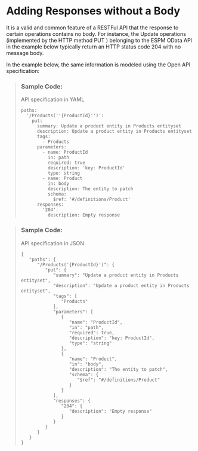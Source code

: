 <!-- loio61d83d656a4a43ddbacfed4bee78c217 -->

# Adding Responses without a Body

It is a valid and common feature of a RESTFul API that the response to certain operations contains no body. For instance, the Update operations \(implemented by the HTTP method PUT \) belonging to the ESPM OData API in the example below typically return an HTTP status code 204 with no message body.

In the example below, the same information is modeled using the Open API specification:

> ### Sample Code:  
> API specification in YAML
> 
> ```
> paths:
>   '/Products(''{ProductId}'')':
>     put:
>       summary: Update a product entity in Products entityset
>       description: Update a product entity in Products entityset
>       tags:
>         - Products
>       parameters:
>         - name: ProductId
>           in: path
>           required: true
>           description: 'key: ProductId'
>           type: string
>         - name: Product
>           in: body
>           description: The entity to patch
>           schema:
>             $ref: '#/definitions/Product'
>       responses:
>         '204':
>           description: Empty response
> ```

> ### Sample Code:  
> API specification in JSON
> 
> ```
> {
>    "paths": {
>       "/Products('{ProductId}')": {
>          "put": {
>             "summary": "Update a product entity in Products entityset",
>             "description": "Update a product entity in Products entityset",
>             "tags": [
>                "Products"
>             ],
>             "parameters": [
>                {
>                   "name": "ProductId",
>                   "in": "path",
>                   "required": true,
>                   "description": "key: ProductId",
>                   "type": "string"
>                },
>                {
>                   "name": "Product",
>                   "in": "body",
>                   "description": "The entity to patch",
>                   "schema": {
>                      "$ref": "#/definitions/Product"
>                   }
>                }
>             ],
>             "responses": {
>                "204": {
>                   "description": "Empty response"
>                }
>             }
>          }
>       }
>    }
> }
> ```

